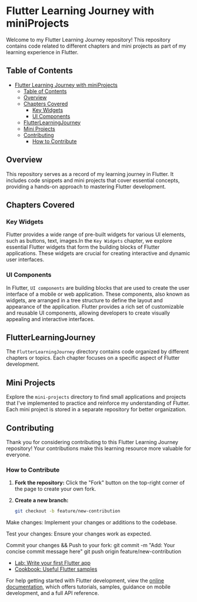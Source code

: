 # Flutter Learning Journey with miniProjects  

Welcome to my Flutter Learning Journey repository! This repository contains code related to different chapters and mini projects as part of my learning experience in Flutter.

## Table of Contents

- [Flutter Learning Journey with miniProjects](#flutter-learning-journey-with-miniprojects)
  - [Table of Contents](#table-of-contents)
  - [Overview](#overview)
  - [Chapters Covered](#chapters-covered)
    - [Key Widgets](#key-widgets)
    - [UI Components](#ui-components)
  - [FlutterLearningJourney](#flutterlearningjourney)
  - [Mini Projects](#mini-projects)
  - [Contributing](#contributing)
    - [How to Contribute](#how-to-contribute)

## Overview

This repository serves as a record of my learning journey in Flutter. It includes code snippets and mini projects that cover essential concepts, providing a hands-on approach to mastering Flutter development.

## Chapters Covered

### Key Widgets

Flutter provides a wide range of pre-built widgets for various UI elements, such as buttons, text, images.In the `Key Widgets` chapter, we explore essential Flutter widgets that form the building blocks of Flutter applications. These widgets are crucial for creating interactive and dynamic user interfaces.

### UI Components

In Flutter, `UI components` are building blocks that are used to create the user interface of a mobile or web application. These components, also known as widgets, are arranged in a tree structure to define the layout and appearance of the application. Flutter provides a rich set of customizable and reusable UI components, allowing developers to create visually appealing and interactive interfaces.

## FlutterLearningJourney

The `FlutterLearningJourney` directory contains code organized by different chapters or topics. Each chapter focuses on a specific aspect of Flutter development.

## Mini Projects

Explore the `mini-projects` directory to find small applications and projects that I've implemented to practice and reinforce my understanding of Flutter. Each mini project is stored in a separate repository for better organization.

## Contributing

Thank you for considering contributing to this Flutter Learning Journey repository! Your contributions make this learning resource more valuable for everyone.

### How to Contribute

1. **Fork the repository:**
   Click the "Fork" button on the top-right corner of the page to create your own fork.

2. **Create a new branch:**

   ```bash
   git checkout -b feature/new-contribution

Make changes:
Implement your changes or additions to the codebase.

Test your changes:
Ensure your changes work as expected.

Commit your changes && Push to your fork:
        git commit -m "Add: Your concise commit message here"
        git push origin feature/new-contribution

- [Lab: Write your first Flutter app](https://docs.flutter.dev/get-started/codelab)
- [Cookbook: Useful Flutter samples](https://docs.flutter.dev/cookbook)

For help getting started with Flutter development, view the
[online documentation](https://docs.flutter.dev/), which offers tutorials,
samples, guidance on mobile development, and a full API reference.
